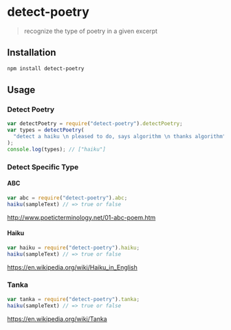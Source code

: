 # detect-poetry

> recognize the type of poetry in a given excerpt

## Installation

```sh
npm install detect-poetry
```

## Usage

### Detect Poetry

```js
var detectPoetry = require("detect-poetry").detectPoetry;
var types = detectPoetry(
  "detect a haiku \n pleased to do, says algorithm \n thanks algorithm"
);
console.log(types); // ["haiku"]
```

### Detect Specific Type

#### ABC

```js
var abc = require("detect-poetry").abc;
haiku(sampleText) // => true or false
```

<http://www.poeticterminology.net/01-abc-poem.htm>

#### Haiku

```js
var haiku = require("detect-poetry").haiku;
haiku(sampleText) // => true or false
```

<https://en.wikipedia.org/wiki/Haiku_in_English>

### Tanka

```js
var tanka = require("detect-poetry").tanka;
haiku(sampleText) // => true or false
```

<https://en.wikipedia.org/wiki/Tanka>